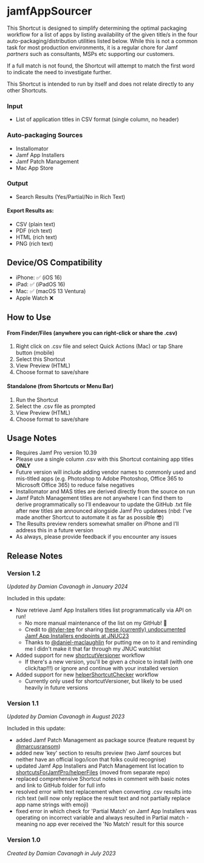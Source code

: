 # jamfAppSourcer

This Shortcut is designed to simplify determining the optimal packaging workflow for a list of apps by listing availability of the given title/s in the four auto-packaging/distribution utilities listed below. While this is not a common task for most production environments, it is a regular chore for Jamf *partners* such as consultants, MSPs etc supporting our customers.

If a full match is not found, the Shortcut will attempt to match the first word to indicate the need to investigate further. 

This Shortcut is intended to run by itself and does not relate directly to any other Shortcuts. 

### Input
- List of application titles in CSV format (single column, no header)

### Auto-packaging Sources
- Installomator
- Jamf App Installers
- Jamf Patch Management
- Mac App Store

### Output
- Search Results (Yes/Partial/No in Rich Text)

#### Export Results as:
- CSV (plain text)
- PDF (rich text)
- HTML (rich text)
- PNG (rich text)

## Device/OS Compatibility
- iPhone: ✅ (iOS 16)
- iPad:  ✅ (iPadOS 16)
- Mac:   ✅ (macOS 13 Ventura)
- Apple Watch ❌

## How to Use
#### From Finder/Files (anywhere you can right-click or share the .csv)
1. Right click on .csv file and select Quick Actions (Mac) or tap Share button (mobile)
2. Select this Shortcut
3. View Preview (HTML)
4. Choose format to save/share

#### Standalone (from Shortcuts or Menu Bar)
1. Run the Shortcut
2. Select the .csv file as prompted
3. View Preview (HTML)
4. Choose format to save/share

## Usage Notes
- Requires Jamf Pro version 10.39
- Please use a single column .csv with this Shortcut containing app titles **ONLY**
- Future version will include adding vendor names to commonly used and mis-titled apps (e.g. Photoshop to Adobe Photoshop, Office 365 to Microsoft Office 365) to reduce false negatives 
- Installomator and MAS titles are derived directly from the source on run
- Jamf Patch Management titles are not anywhere I can find them to derive programmatically so I’ll endeavour to update the GitHub .txt file after new titles are announced alongside Jamf Pro updatees (nbd: I’ve made another Shortcut to automate it as far as possible 😎)
- The Results preview renders somewhat smaller on iPhone and I’ll address this in a future version
- As always, please provide feedback if you encounter any issues

## Release Notes
### Version 1.2
*Updated by Damian Cavanagh in January 2024*

Included in this update:
- Now retrieve Jamf App Installers titles list programmatically via API on run! 
  - No more manual maintenance of the list on my GitHub! 🥳
  - Credit to [@tyler-tee](https://github.com/tyler-tee) for sharing [these (currently) undocumented Jamf App Installers endpoints at JNUC23](https://github.com/tyler-tee/JNUC-2023")
  - Thanks to [@daniel-maclaughlin](https://github.com/daniel-maclaughlin) for putting me on to it and reminding me I didn't make it that far through my JNUC watchlist
- Added support for new [shortcutVersioner](https://github.com/dhcav/ShortcutsForJamfPro/tree/main/shortcutVersioner) workflow
  - If there's a new version, you'll be given a choice to install (with one click/tap!!!) or ignore and continue with your installed version 
- Added support for new [helperShortcutChecker](https://github.com/dhcav/ShortcutsForJamfPro/tree/main/helperShortcutChecker) workflow
  - Currently only used for shortcutVersioner, but likely to be used heavily in future versions
  
### Version 1.1
*Updated by Damian Cavanagh in August 2023*

Included in this update:
- added Jamf Patch Management as package source (feature request by [@marcusransom](https://github.com/marcusransom))
- added new 'key' section to results preview (two Jamf sources but neither have an official logo/icon that folks could recognise)
- updated Jamf App Installers and Patch Management list location to [shortcutsForJamfPro/helperFiles](https://github.com/dhcav/ShortcutsForJamfPro/tree/main/helperFiles) (moved from separate repo)
- replaced comprehensive Shortcut notes in comment with basic notes and link to GitHub folder for full info
- resolved error with text replacement when converting .csv results into rich text (will now only replace the result text and not partially replace app name strings with emoji)
- fixed error in which check for 'Partial Match' on Jamf App Installers was operating on incorrect variable and always resulted in Partial match - meaning no app ever received the 'No Match' result for this source

### Version 1.0
*Created by Damian Cavanagh in July 2023*
